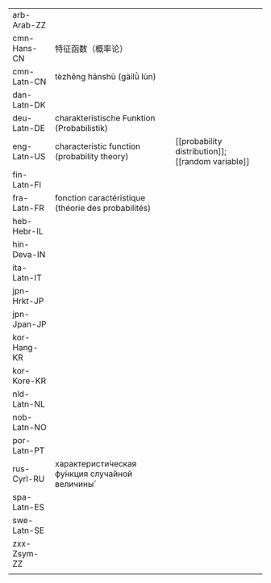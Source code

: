 | | | |
|-|-|-|
| arb-Arab-ZZ |  |  |
| cmn-Hans-CN | 特征函数（概率论） |  |
| cmn-Latn-CN | tèzhēng hánshù (gàilǜ lùn) |  |
| dan-Latn-DK |  |  |
| deu-Latn-DE | charakteristische Funktion (Probabilistik) |  |
| eng-Latn-US | characteristic function (probability theory) | [[probability distribution]]; [[random variable]] |
| fin-Latn-FI |  |  |
| fra-Latn-FR | fonction caractéristique (théorie des probabilités) |  |
| heb-Hebr-IL |  |  |
| hin-Deva-IN |  |  |
| ita-Latn-IT |  |  |
| jpn-Hrkt-JP |  |  |
| jpn-Jpan-JP |  |  |
| kor-Hang-KR |  |  |
| kor-Kore-KR |  |  |
| nld-Latn-NL |  |  |
| nob-Latn-NO |  |  |
| por-Latn-PT |  |  |
| rus-Cyrl-RU | характеристи́ческая фу́нкция случа́йной величины́ |  |
| spa-Latn-ES |  |  |
| swe-Latn-SE |  |  |
| zxx-Zsym-ZZ |  |  |
|  |  |  |
